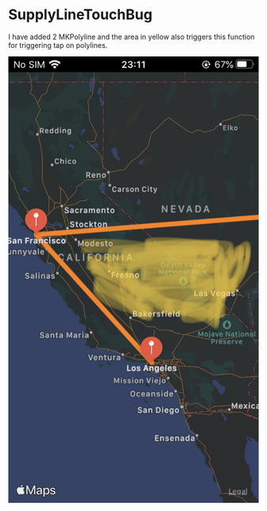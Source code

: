 # SupplyLineTouchBug
I have added 2 MKPolyline and the area in yellow also triggers this function for triggering tap on polylines.

![alt test](screenshot/bugarea.jpeg)
